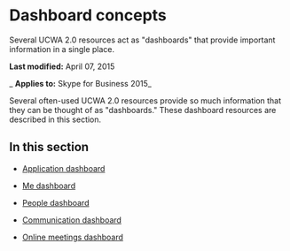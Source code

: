 
# Dashboard concepts
Several UCWA 2.0 resources act as "dashboards" that provide important information in a single place. 

 **Last modified:** April 07, 2015

 _ **Applies to:** Skype for Business 2015_

Several often-used UCWA 2.0 resources provide so much information that they can be thought of as "dashboards." These dashboard resources are described in this section.


## In this section


- [Application dashboard](ApplicationDashboard.md)
    
- [Me dashboard](MeDashboard.md)
    
- [People dashboard](PeopleDashboard.md)
    
- [Communication dashboard](CommunicationDashboard.md)
    
- [Online meetings dashboard](OnlineMeetingsDashboard.md)
    
